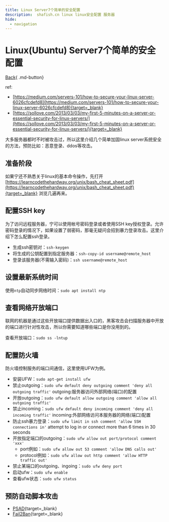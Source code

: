 ```yaml
---
title: Linux Server7个简单的安全配置
description:  shafish.cn linux linux安全配置 服务器
hide:
  - navigation
---
```


# Linux(Ubuntu) Server7个简单的安全配置

[Back](javascript:history.back(-1)){ .md-button}

ref: 

- [https://medium.com/servers-101/how-to-secure-your-linux-server-6026cfcdefd8](https://medium.com/servers-101/how-to-secure-your-linux-server-6026cfcdefd8){target=_blank}
- [https://sollove.com/2013/03/03/my-first-5-minutes-on-a-server-or-essential-security-for-linux-servers/](https://sollove.com/2013/03/03/my-first-5-minutes-on-a-server-or-essential-security-for-linux-servers/){target=_blank}


大多服务器都时不时被攻击过，所以这里介绍几个简单加固linux server系统安全的方法，预防比如：恶意登录、ddos等攻击。

## 准备阶段
如果宁还不熟悉关于linux的基本命令操作，先打开 [https://learncodethehardway.org/unix/bash_cheat_sheet.pdf](https://learncodethehardway.org/unix/bash_cheat_sheet.pdf){target=_blank} 浏览几遍再来。

## 配置SSH key
为了访问远程服务器，宁可以使用帐号密码登录或者使用SSH key授权登录。允许密码登录的情况下，如果设置了弱密码，那毫无疑问会招到暴力登录攻击。这里介绍下怎么配置ssh登录。

- 生成ssh密钥对：`ssh-keygen`
- 将生成的公钥配置到指定服务器：`ssh-copy-id username@remote_host`
- 登录该服务器(不需输入密码)：`ssh username@remote_host`

## 设置最新系统时间
使用`ntp`自动同步网络时间：`sudo apt install ntp`

## 查看网络开放端口
联网的机器是通过这些开放端口提供数据出入口的，黑客攻击会扫描服务器中开放的端口进行针对性攻击，所以你需要知道哪些端口是你没用到的。

查看开放端口：`sudo ss -lntup`

## 配置防火墙
防火墙控制服务的端口间通信，这里使用UFW为例。

- 安装UFW：`sudo apt-get install ufw`
- 禁止outgoing：`sudo ufw default deny outgoing comment 'deny all outgoing traffic'`  outgoing:服务器访问外部网络(端口)的配置
- 开放outgoing：`sudo ufw default allow outgoing comment 'allow all outgoing traffic'`
- 禁止incoming：`sudo ufw default deny incoming comment 'deny all incoming traffic'` incoming:外部网络访问本服务器的网络(端口)配置
- 防止ssh暴力登录：`sudo ufw limit in ssh comment 'allow SSH connections in'` attempt to log in or connect more than 6 times in 30 seconds
- 开放指定端口的outgoing：`sudo ufw allow out port/protocol comment 'xxx'`
    - port例如：`sudo ufw allow out 53 comment 'allow DNS calls out'`
    - protocol例如：`sudo ufw allow out http comment 'allow HTTP traffic out'`
- 禁止某端口的outgoing、ingoing：`sudo ufw deny port`
- 启动ufw：`sudo ufw enable`
- 查看ufw状态：`sudo ufw status`

## 预防自动脚本攻击
- [PSAD](http://www.cipherdyne.org/psad/){target=_blank}
- [Fail2Ban](https://www.fail2ban.org/){target=_blank}

